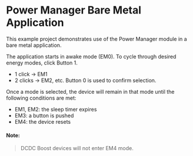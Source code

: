 # Power Manager Bare Metal Application


This example project demonstrates use of the Power Manager module
in a bare metal application.


The application starts in awake mode (EM0). To cycle through desired energy modes, click Button 1.
 * 1 click -> EM1
 * 2 clicks -> EM2, etc.
Button 0 is used to confirm selection.


Once a mode is selected, the device will remain in that mode until the following conditions are met:
 * EM1, EM2: the sleep timer expires
 * EM3: a button is pushed
 * EM4: the device resets 

#### Note:
>DCDC Boost devices will not enter EM4 mode. 
